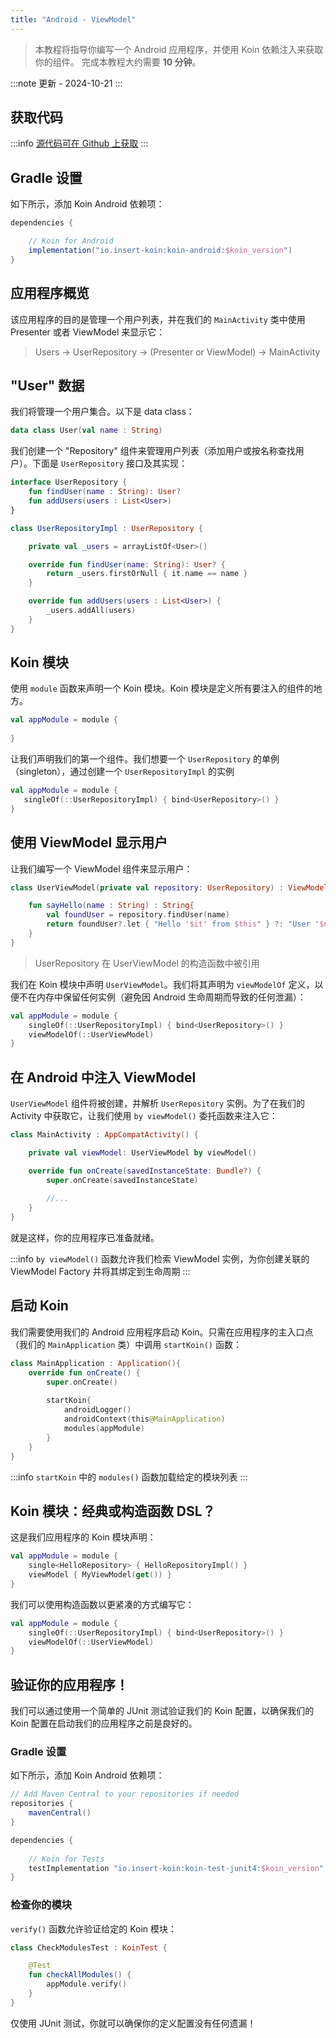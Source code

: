```yaml
---
title: "Android - ViewModel"
---
```

> 本教程将指导你编写一个 Android 应用程序，并使用 Koin 依赖注入来获取你的组件。
> 完成本教程大约需要 __10 分钟__。

:::note
更新 - 2024-10-21
:::

## 获取代码

:::info
[源代码可在 Github 上获取](https://github.com/InsertKoinIO/koin-getting-started/tree/main/android)
:::

## Gradle 设置

如下所示，添加 Koin Android 依赖项：

```groovy
dependencies {

    // Koin for Android
    implementation("io.insert-koin:koin-android:$koin_version")
}
```

## 应用程序概览

该应用程序的目的是管理一个用户列表，并在我们的 `MainActivity` 类中使用 Presenter 或者 ViewModel 来显示它：

> Users -> UserRepository -> (Presenter or ViewModel) -> MainActivity

## "User" 数据

我们将管理一个用户集合。以下是 data class：

```kotlin
data class User(val name : String)
```

我们创建一个 "Repository" 组件来管理用户列表（添加用户或按名称查找用户）。下面是 `UserRepository` 接口及其实现：

```kotlin
interface UserRepository {
    fun findUser(name : String): User?
    fun addUsers(users : List<User>)
}

class UserRepositoryImpl : UserRepository {

    private val _users = arrayListOf<User>()

    override fun findUser(name: String): User? {
        return _users.firstOrNull { it.name == name }
    }

    override fun addUsers(users : List<User>) {
        _users.addAll(users)
    }
}
```

## Koin 模块

使用 `module` 函数来声明一个 Koin 模块。Koin 模块是定义所有要注入的组件的地方。

```kotlin
val appModule = module {
    
}
```

让我们声明我们的第一个组件。我们想要一个 `UserRepository` 的单例（singleton），通过创建一个 `UserRepositoryImpl` 的实例

```kotlin
val appModule = module {
   singleOf(::UserRepositoryImpl) { bind<UserRepository>() }
}
```

## 使用 ViewModel 显示用户

让我们编写一个 ViewModel 组件来显示用户：

```kotlin
class UserViewModel(private val repository: UserRepository) : ViewModel() {

    fun sayHello(name : String) : String{
        val foundUser = repository.findUser(name)
        return foundUser?.let { "Hello '$it' from $this" } ?: "User '$name' not found!"
    }
}
```

> UserRepository 在 UserViewModel 的构造函数中被引用

我们在 Koin 模块中声明 `UserViewModel`。我们将其声明为 `viewModelOf` 定义，以便不在内存中保留任何实例（避免因 Android 生命周期而导致的任何泄漏）：

```kotlin
val appModule = module {
    singleOf(::UserRepositoryImpl) { bind<UserRepository>() }
    viewModelOf(::UserViewModel)
}
```

## 在 Android 中注入 ViewModel

`UserViewModel` 组件将被创建，并解析 `UserRepository` 实例。为了在我们的 Activity 中获取它，让我们使用 `by viewModel()` 委托函数来注入它：

```kotlin
class MainActivity : AppCompatActivity() {

    private val viewModel: UserViewModel by viewModel()

    override fun onCreate(savedInstanceState: Bundle?) {
        super.onCreate(savedInstanceState)
        
        //...
    }
}
```

就是这样，你的应用程序已准备就绪。

:::info
`by viewModel()` 函数允许我们检索 ViewModel 实例，为你创建关联的 ViewModel Factory 并将其绑定到生命周期
:::

## 启动 Koin

我们需要使用我们的 Android 应用程序启动 Koin。只需在应用程序的主入口点（我们的 `MainApplication` 类）中调用 `startKoin()` 函数：

```kotlin
class MainApplication : Application(){
    override fun onCreate() {
        super.onCreate()
        
        startKoin{
            androidLogger()
            androidContext(this@MainApplication)
            modules(appModule)
        }
    }
}
```

:::info
`startKoin` 中的 `modules()` 函数加载给定的模块列表
:::

## Koin 模块：经典或构造函数 DSL？

这是我们应用程序的 Koin 模块声明：

```kotlin
val appModule = module {
    single<HelloRepository> { HelloRepositoryImpl() }
    viewModel { MyViewModel(get()) }
}
```

我们可以使用构造函数以更紧凑的方式编写它：

```kotlin
val appModule = module {
    singleOf(::UserRepositoryImpl) { bind<UserRepository>() }
    viewModelOf(::UserViewModel)
}
```

## 验证你的应用程序！

我们可以通过使用一个简单的 JUnit 测试验证我们的 Koin 配置，以确保我们的 Koin 配置在启动我们的应用程序之前是良好的。

### Gradle 设置

如下所示，添加 Koin Android 依赖项：

```groovy
// Add Maven Central to your repositories if needed
repositories {
	mavenCentral()    
}

dependencies {
    
    // Koin for Tests
    testImplementation "io.insert-koin:koin-test-junit4:$koin_version"
}
```

### 检查你的模块

`verify()` 函数允许验证给定的 Koin 模块：

```kotlin
class CheckModulesTest : KoinTest {

    @Test
    fun checkAllModules() {
        appModule.verify()
    }
}
```

仅使用 JUnit 测试，你就可以确保你的定义配置没有任何遗漏！